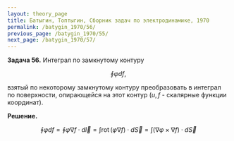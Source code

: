 ```yaml
---
layout: theory_page
title: Батыгин, Топтыгин, Сборник задач по электродинамике, 1970
permalink: /batygin_1970/56/
previous_page: /batygin_1970/55/
next_page: /batygin_1970/57/
---
```


**Задача 56.** Интеграл по замкнутому контуру 

$$
\oint \varphi df,
$$

взятый по некоторому замкнутому контуру преобразовать в интеграл по поверхности, опирающейся на этот контур ($u, f$ - скалярные функции координат).

**Решение.** 

$$
\oint \varphi df = \oint \varphi \nabla f\cdot d\vec{l} = \int \mathrm{rot\,}(\varphi\nabla f) \cdot d\vec{S} = \int (\nabla\varphi \times\nabla f) \cdot d\vec{S}
$$
